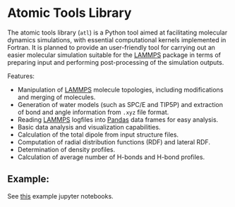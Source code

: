 # Atomic Tools Library
The atomic tools library (`atl`) is a Python tool aimed at facilitating molecular dynamics simulations, 
with essential computational kernels implemented in Fortran.
It is planned to provide an user-friendly tool for carrying out an easier molecular 
simulation suitable for the [LAMMPS][1] package in terms of preparing input 
and performing post-processing of the simulation outputs.

Features:

* Manipulation of [LAMMPS][1] molecule topologies, including modifications and merging of molecules.
* Generation of water models (such as SPC/E and TIP5P) and extraction of bond and angle information from `.xyz` file format.
* Reading [LAMMPS][1] logfiles into [Pandas](https://pandas.pydata.org/) data frames for easy analysis.
* Basic data analysis and visualization capabilities.
* Calculation of the total dipole from input structure files.
* Computation of radial distribution functions (RDF) and lateral RDF.
* Determination of density profiles.
* Calculation of average number of H-bonds and H-bond profiles.

## Example:
See [this](https://github.com/hghcomphys/atl/blob/develop/examples/atl_examples.ipynb) example jupyter notebooks.

[1]:(https://lammps.sandia.gov/)
